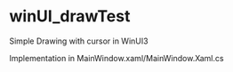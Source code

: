# winUI_drawTest
Simple Drawing with cursor in WinUI3 

Implementation in MainWindow.xaml/MainWindow.Xaml.cs
